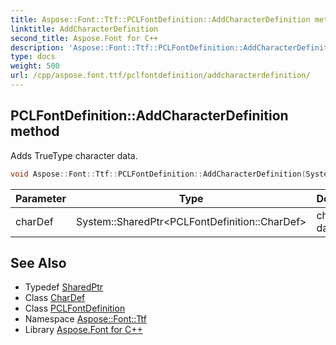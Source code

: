 ```yaml
---
title: Aspose::Font::Ttf::PCLFontDefinition::AddCharacterDefinition method
linktitle: AddCharacterDefinition
second_title: Aspose.Font for C++
description: 'Aspose::Font::Ttf::PCLFontDefinition::AddCharacterDefinition method. Adds TrueType character data in C++.'
type: docs
weight: 500
url: /cpp/aspose.font.ttf/pclfontdefinition/addcharacterdefinition/
---
```

## PCLFontDefinition::AddCharacterDefinition method


Adds TrueType character data.

```cpp
void Aspose::Font::Ttf::PCLFontDefinition::AddCharacterDefinition(System::SharedPtr<PCLFontDefinition::CharDef> charDef)
```


| Parameter | Type | Description |
| --- | --- | --- |
| charDef | System::SharedPtr\<PCLFontDefinition::CharDef\> | character data |

## See Also

* Typedef [SharedPtr](../../../system/sharedptr/)
* Class [CharDef](../chardef/)
* Class [PCLFontDefinition](../)
* Namespace [Aspose::Font::Ttf](../../)
* Library [Aspose.Font for C++](../../../)
